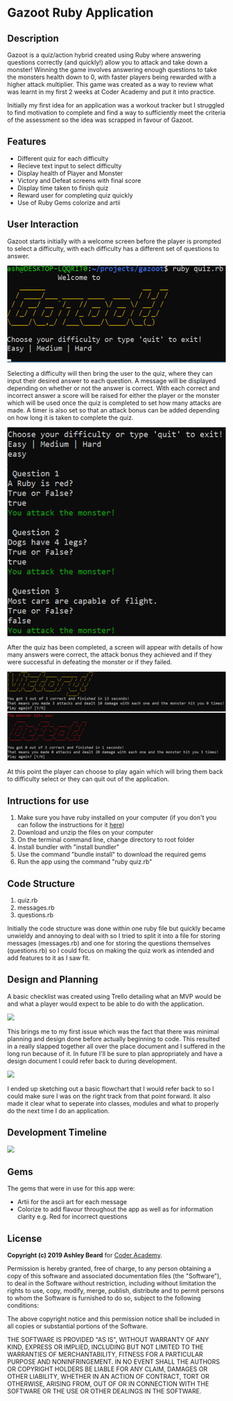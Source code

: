 # Gazoot Ruby Application 

## Description

Gazoot is a quiz/action hybrid created using Ruby where answering questions correctly (and quickly!) allow you to attack and take down a monster! Winning the game involves answering enough questions to take the monsters health down to 0, with faster players being rewarded with a higher attack multiplier. This game was created as a way to review what was learnt in my first 2 weeks at Coder Academy and put it into practice.

Initially my first idea for an application was a workout tracker but I struggled to find motivation to complete and find a way to sufficiently meet the criteria of the assessment so the idea was scrapped in favour of Gazoot.

## Features

* Different quiz for each difficulty
* Recieve text input to select difficulty
* Display health of Player and Monster
* Victory and Defeat screens with final score
* Display time taken to finish quiz
* Reward user for completing quiz quickly
* Use of Ruby Gems colorize and artii

## User Interaction

Gazoot starts initially with a welcome screen before the player is prompted to select a difficulty, with each difficulty has a different set of questions to answer. 

<img src="img/welcome.png">

Selecting a difficulty will then bring the user to the quiz, where they can input their desired answer to each question. A message will be displayed depending on whether or not the answer is correct. With each correct and incorrect answer a score will be raised for either the player or the monster which will be used once the quiz is completed to set how many attacks are made. A timer is also set so that an attack bonus can be added depending on how long it is taken to complete the quiz.

<img src="img/questions.png">

After the quiz has been completed, a screen will appear with details of how many answers were correct, the attack bonus they achieved and if they were successful in defeating the monster or if they failed.

<img src="img/victory.png">

<img src="img/defeat.png">

At this point the player can choose to play again which will bring them back to difficulty select or they can quit out of the application.

## Intructions for use

1. Make sure you have ruby installed on your computer (if you don't you can follow the instructions for it [here](https://www.ruby-lang.org/en/documentation/installation/))
2. Download and unzip the files on your computer
3. On the terminal command line, change directory to root folder
4. Install bundler with "install bundler"
5. Use the command "bundle install" to download the required gems
6. Run the app using the command "ruby quiz.rb"

## Code Structure

1. quiz.rb
2. messages.rb
3. questions.rb

Initially the code structure was done within one ruby file but quickly became unwieldy and annoying to deal with so I tried to split it into a file for storing messages (messages.rb) and one for storing the questions themselves (questions.rb) so I could focus on making the quiz work as intended and add features to it as I saw fit.

## Design and Planning

A basic checklist was created using Trello detailing what an MVP would be and what a player would expect to be able to do with the application.

<img src="img/trello.png">

This brings me to my first issue which was the fact that there was minimal planning and design done before actually beginning to code. This resulted in a really slapped together all over the place document and I suffered in the long run because of it. In future I'll be sure to plan appropriately and have a design document I could refer back to during development.

<img src="img/flowchart.jpg">

I ended up sketching out a basic flowchart that I would refer back to so I could make sure I was on the right track from that point forward. It also made it clear what to seperate into classes, modules and what to properly do the next time I do an application.

## Development Timeline

<img src="img/timeline.jpg">

## Gems

The gems that were in use for this app were:

* Artii for the ascii art for each message
* Colorize to add flavour throughout the app as well as for information clarity e.g. Red for incorrect questions


## License

**Copyright (c) 2019 Ashley Beard** for [Coder Academy](https://coderacademy.edu.au).

Permission is hereby granted, free of charge, to any person obtaining a copy of this software and associated documentation files (the "Software"), to deal in the Software without restriction, including without limitation the rights to use, copy, modify, merge, publish, distribute and to permit persons to whom the Software is furnished to do so, subject to the following conditions:

The above copyright notice and this permission notice shall be included in all copies or substantial portions of the Software.

THE SOFTWARE IS PROVIDED "AS IS", WITHOUT WARRANTY OF ANY KIND, EXPRESS OR IMPLIED, INCLUDING BUT NOT LIMITED TO THE WARRANTIES OF MERCHANTABILITY, FITNESS FOR A PARTICULAR PURPOSE AND NONINFRINGEMENT. IN NO EVENT SHALL THE AUTHORS OR COPYRIGHT HOLDERS BE LIABLE FOR ANY CLAIM, DAMAGES OR OTHER LIABILITY, WHETHER IN AN ACTION OF CONTRACT, TORT OR OTHERWISE, ARISING FROM, OUT OF OR IN CONNECTION WITH THE SOFTWARE OR THE USE OR OTHER DEALINGS IN THE SOFTWARE.